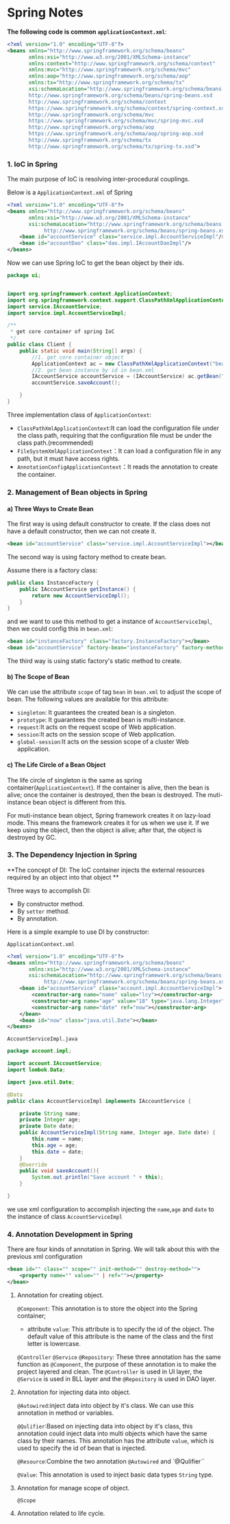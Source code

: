 # Spring Notes

**The following code is common `applicationContext.xml`**:

```xml
<?xml version="1.0" encoding="UTF-8"?>
<beans xmlns="http://www.springframework.org/schema/beans"
       xmlns:xsi="http://www.w3.org/2001/XMLSchema-instance"
       xmlns:context="http://www.springframework.org/schema/context"
       xmlns:mvc="http://www.springframework.org/schema/mvc"
       xmlns:aop="http://www.springframework.org/schema/aop" 
       xmlns:tx="http://www.springframework.org/schema/tx"
       xsi:schemaLocation="http://www.springframework.org/schema/beans
       http://www.springframework.org/schema/beans/spring-beans.xsd
       http://www.springframework.org/schema/context
       https://www.springframework.org/schema/context/spring-context.xsd
       http://www.springframework.org/schema/mvc
       https://www.springframework.org/schema/mvc/spring-mvc.xsd 
       http://www.springframework.org/schema/aop 
       https://www.springframework.org/schema/aop/spring-aop.xsd 
       http://www.springframework.org/schema/tx 
       http://www.springframework.org/schema/tx/spring-tx.xsd">
```



### 1. IoC in Spring 

The main purpose of IoC is resolving inter-procedural couplings.

Below is a `ApplicationContext.xml` of Spring

```xml
<?xml version="1.0" encoding="UTF-8"?>
<beans xmlns="http://www.springframework.org/schema/beans"
       xmlns:xsi="http://www.w3.org/2001/XMLSchema-instance"
       xsi:schemaLocation="http://www.springframework.org/schema/beans
            http://www.springframework.org/schema/beans/spring-beans.xsd">
    <bean id="accountService" class="service.impl.AccountServiceImpl"/>
    <bean id="accountDao" class="dao.impl.IAccountDaoImpl"/>
</beans>
```

Now we can use Spring IoC to get the bean object by their ids.

```java
package ui;


import org.springframework.context.ApplicationContext;
import org.springframework.context.support.ClassPathXmlApplicationContext;
import service.IAccountService;
import service.impl.AccountServiceImpl;

/**
 * get core container of spring IoC
 */
public class Client {
    public static void main(String[] args) {
        //1. get core container object
        ApplicationContext ac = new ClassPathXmlApplicationContext("bean.xml");
        //2. get bean instance by id in bean.xml
        IAccountService accountService = (IAccountService) ac.getBean("accountService");
        accountService.saveAccount();

    }
}
```

Three implementation class of `ApplicationContext`:

- `ClassPathXmlApplicationContext`:It can load the configuration file under the class path, requiring that the configuration file must be under the class path.(recommended)
- `FileSystemXmlApplicationContext`：It can load a configuration file in any path, but it must have access rights.
- `AnnotationConfigApplicationContext`：It reads the annotation to create the container.

### 2. Management of Bean objects in Spring

#### a) Three Ways to Create Bean

The first way is using default constructor to create. If the class does not have a default constructor, then we can not create it.

```xml
<bean id="accountService" class="service.impl.AccountServiceImpl"></bean>
```

The second way is using factory method to create bean.

Assume there is a factory class:

```java
public class InstanceFactory {
    public IAccountService getInstance() {
        return new AccountServiceImpl();
    }
}
```

and we want to use this method to get a instance of `AccountServiceImpl`, then we could config this in `bean.xml`:

```xml
<bean id="instanceFactory" class="factory.InstanceFactory"></bean>
<bean id="accountService" factory-bean="instanceFactory" factory-method="getInstance"/>
```

The third way is using static factory's static method to create.

#### b) The Scope of Bean 

We can use the attribute `scope` of tag `bean` in `bean.xml` to adjust the scope of bean. The following values are available for this attribute:

- `singleton`: It guarantees the created bean is a singleton.
- `prototype`: It guarantees the created bean is multi-instance.
- `request`:It acts on the request scope of Web application.
- `session`:It acts on the session scope of Web application.
- `global-session`:It acts on the session scope of a cluster Web application.

#### c) The Life Circle of a Bean Object

The life circle of singleton is the same as spring container(`ApplicationContext`). If the container is alive, then the bean is alive; once the container is destroyed, then the bean is destroyed. The muti-instance bean object is different from this.

For muti-instance bean object, Spring framework creates it on lazy-load mode. This means the framework creates it for us when we use it. If we keep using the object, then the object is alive; after that, the object is destroyed by GC.

### 3. The Dependency Injection in Spring 

**The concept of DI: The IoC container injects the external resources required by an object into that object **

Three ways to accomplish DI:

- By constructor method.
- By `setter` method.
- By annotation.

Here is a simple example to use DI by constructor:

`ApplicationContext.xml`

```xml
<?xml version="1.0" encoding="UTF-8"?>
<beans xmlns="http://www.springframework.org/schema/beans"
       xmlns:xsi="http://www.w3.org/2001/XMLSchema-instance"
       xsi:schemaLocation="http://www.springframework.org/schema/beans
            http://www.springframework.org/schema/beans/spring-beans.xsd">
    <bean id="accountService" class="account.impl.AccountServiceImpl">
        <constructor-arg name="name" value="lcy"></constructor-arg>
        <constructor-arg name="age" value="18" type="java.lang.Integer"></constructor-arg>
        <constructor-arg name="date" ref="now"></constructor-arg>
    </bean>
    <bean id="now" class="java.util.Date"></bean>
</beans>
```

`AccountServiceImpl.java`

```java
package account.impl;

import account.IAccountService;
import lombok.Data;

import java.util.Date;

@Data
public class AccountServiceImpl implements IAccountService {

    private String name;
    private Integer age;
    private Date date;
    public AccountServiceImpl(String name, Integer age, Date date) {
        this.name = name;
        this.age = age;
        this.date = date;
    }
    @Override
    public void saveAccount(){
        System.out.println("Save account " + this);
    }

}
```

we use xml configuration to accomplish injecting the `name`,`age` and `date` to the instance of class `AccountServiceImpl`

### 4. Annotation Development in Spring

There are four kinds of annotation in Spring. We will talk about this with the previous xml configuration

```xml
<bean id="" class="" scope="" init-method="" destroy-method="">
    <property name="" value="" | ref=""></property>
</bean>
```

1. Annotation for creating object.

   `@Component`: This annotation is to store the object into the Spring container;

   - attribute `value`: This attribute is to specify the id of the object. The default value of this attribute is the name of the class and the first letter is lowercase.

   `@Controller` `@Service` `@Repository`: These three annotation has the same function as `@Component`, the purpose of these annotation is to make the project layered and clean. The `@Controller` is used in UI layer, the `@Service` is used in BLL layer and the `@Repository` is used in DAO layer.

2. Annotation for injecting data into object.

   `@Autowired`:inject data into object by it's class. We can use this annotation in method or variables.

   `@Qulifier`:Based on injecting data into object by it's class, this annotation could inject data into multi objects which have the same class by their names. This annotation has the attribute `value`, which is used to specify the id of bean that is injected.

   `@Resource`:Combine the two annotation `@Autowired` and `@Qulifier``

   `@Value`: This annotation is used to inject basic data types `String` type.	

3. Annotation for manage scope of object.

   `@Scope`

4. Annotation related to life cycle.
